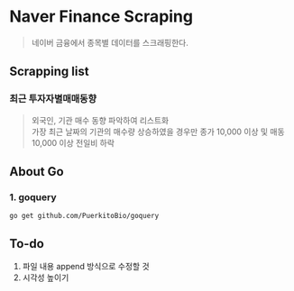 # Naver Finance Scraping

> 네이버 금융에서 종목별 데이터를 스크래핑한다.

## Scrapping list

### 최근 투자자별매매동향

> 외국인, 기관 매수 동향 파악하여 리스트화  
> 가장 최근 날짜의 기관의 매수량 상승하였을 경우만
> 종가 10,000 이상 및 매동 10,000 이상
> 전일비 하락

## About Go

### 1. goquery

    go get github.com/PuerkitoBio/goquery

## To-do

1. 파일 내용 append 방식으로 수정할 것
2. 시각성 높이기
